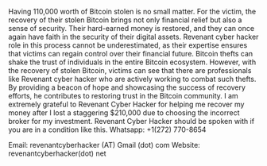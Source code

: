 Having 110,000 worth of Bitcoin stolen is no small matter. For the victim, the recovery of their stolen Bitcoin brings not only financial relief but also a sense of security. Their hard-earned money is restored, and they can once again have faith in the security of their digital assets. Revenant cyber hacker role in this process cannot be underestimated, as their expertise ensures that victims can regain control over their financial future. Bitcoin thefts can shake the trust of individuals in the entire Bitcoin ecosystem. However, with the recovery of stolen Bitcoin, victims can see that there are professionals like Revenant cyber hacker who are actively working to combat such thefts. By providing a beacon of hope and showcasing the success of recovery efforts, he contributes to restoring trust in the Bitcoin community. I am extremely grateful to Revenant Cyber Hacker for helping me recover my money after I lost a staggering $210,000 due to choosing the incorrect broker for my investment. Revenant Cyber Hacker should be spoken with if you are in a condition like this. Whatsapp: +1(272) 770-8654

Email: revenantcyberhacker (AT) Gmail (dot) com       Website: revenantcyberhacker(dot) net

